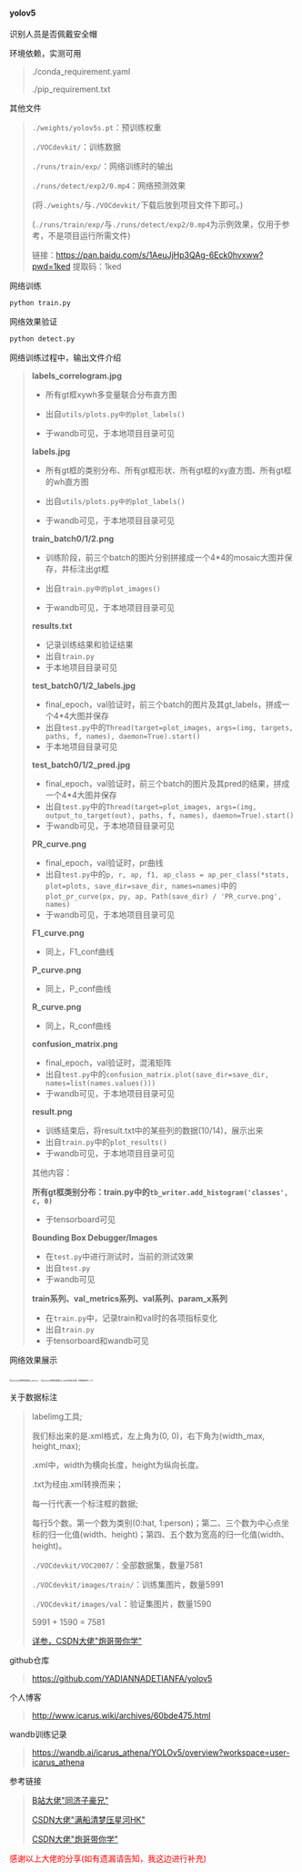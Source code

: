 #### yolov5

识别人员是否佩戴安全帽



环境依赖，实测可用

> ./conda_requirement.yaml
>
> ./pip_requirement.txt



其他文件

> `./weights/yolov5s.pt`：预训练权重
>
> `./VOCdevkit/`：训练数据
>
> `./runs/train/exp/`：网络训练时的输出
>
> `./runs/detect/exp2/0.mp4`：网络预测效果
>
> 
>
> (将`./weights/`与`./VOCdevkit/`下载后放到项目文件下即可。)
>
> (`./runs/train/exp/`与`./runs/detect/exp2/0.mp4`为示例效果，仅用于参考，不是项目运行所需文件)
>
> 
>
> 链接：https://pan.baidu.com/s/1AeuJjHp3QAg-6Eck0hvxww?pwd=1ked 
> 提取码：1ked 



网络训练

```bash
python train.py
```



网络效果验证

```bash
python detect.py
```



网络训练过程中，输出文件介绍

> **labels_correlogram.jpg**
>
> + 所有gt框xywh多变量联合分布直方图
>
> + 出自`utils/plots.py中的plot_labels()`
>
> + 于wandb可见，于本地项目目录可见
>
> **labels.jpg**
>
> + 所有gt框的类别分布、所有gt框形状、所有gt框的xy直方图、所有gt框的wh直方图
>
> + 出自`utils/plots.py中的plot_labels()`
>
> + 于wandb可见，于本地项目目录可见
>
> **train_batch0/1/2.png**
>
> + 训练阶段，前三个batch的图片分别拼接成一个4*4的mosaic大图并保存，并标注出gt框
>
> + 出自`train.py中的plot_images()`
>
> + 于wandb可见，于本地项目目录可见
>
> **results.txt**
>
> + 记录训练结果和验证结果
> + 出自`train.py`
> + 于本地项目目录可见
>
> **test_batch0/1/2_labels.jpg**
>
> + final_epoch，val验证时，前三个batch的图片及其gt_labels，拼成一个4*4大图并保存
> + 出自`test.py`中的`Thread(target=plot_images, args=(img, targets, paths, f, names), daemon=True).start()`
> + 于本地项目目录可见
>
> **test_batch0/1/2_pred.jpg**
>
> + final_epoch，val验证时，前三个batch的图片及其pred的结果，拼成一个4*4大图并保存
> + 出自`test.py`中的`Thread(target=plot_images, args=(img, output_to_target(out), paths, f, names), daemon=True).start()`
> + 于wandb可见，于本地项目目录可见
>
> **PR_curve.png**
>
> + final_epoch，val验证时，pr曲线
> + 出自`test.py`中的`p, r, ap, f1, ap_class = ap_per_class(*stats, plot=plots, save_dir=save_dir, names=names)`中的`plot_pr_curve(px, py, ap, Path(save_dir) / 'PR_curve.png', names)`
> + 于wandb可见，于本地项目目录可见
>
> **F1_curve.png**
>
> + 同上，F1_conf曲线
>
> **P_curve.png**
>
> + 同上，P_conf曲线
>
> **R_curve.png**
>
> + 同上，R_conf曲线
>
> **confusion_matrix.png**
>
> + final_epoch，val验证时，混淆矩阵
> + 出自`test.py`中的`confusion_matrix.plot(save_dir=save_dir, names=list(names.values()))`
> + 于wandb可见，于本地项目目录可见
>
> **result.png**
>
> + 训练结束后，将result.txt中的某些列的数据(10/14)，展示出来
> + 出自`train.py`中的`plot_results()`
> + 于wandb可见，于本地项目目录可见
>
> 
>
> 其他内容：
>
> **所有gt框类别分布：train.py中的`tb_writer.add_histogram('classes', c, 0)`**
>
> + 于tensorboard可见
>
> **Bounding Box Debugger/Images**
>
> + 在`test.py`中进行测试时，当前的测试效果
> + 出自`test.py`
> + 于wandb可见
>
> **train系列、val_metrics系列、val系列、param_x系列**
>
> + 在`train.py`中，记录train和val时的各项指标变化
> + 出自`train.py`
> + 于tensorboard和wandb可见



网络效果展示

<img src="https://icarustypora.oss-cn-shenzhen.aliyuncs.com/AI/yolo/yolov5_%E7%BD%91%E7%BB%9C%E6%95%88%E6%9E%9C%E5%B1%95%E7%A4%BA_person.png" alt="yolov5_网络效果展示_person" style="zoom: 25%;" />



<img src="https://icarustypora.oss-cn-shenzhen.aliyuncs.com/AI/yolo/yolov5_%E7%BD%91%E7%BB%9C%E6%95%88%E6%9E%9C%E5%B1%95%E7%A4%BA_hat.png" alt="yolov5_网络效果展示_hat(没有安全帽，用钢盆替代一下)" style="zoom:25%;" />



关于数据标注

> labelimg工具;
>
> 我们标出来的是.xml格式，左上角为(0, 0)，右下角为(width_max, height_max);
>
> .xml中，width为横向长度，height为纵向长度。
>
> 
>
> .txt为经由.xml转换而来；
>
> 每一行代表一个标注框的数据;
>
> 每行5个数。第一个数为类别(0:hat, 1:person)；第二、三个数为中心点坐标的归一化值(width、height)；第四、五个数为宽高的归一化值(width、height)。
>
> 
>
> `./VOCdevkit/VOC2007/`：全部数据集，数量7581
>
> `./VOCdevkit/images/train/`：训练集图片，数量5991
>
> `./VOCdevkit/images/val`：验证集图片，数量1590
>
> 5991 + 1590 = 7581
>
> 
>
> [详参，CSDN大佬"炮哥带你学"](https://blog.csdn.net/didiaopao/article/details/119954291?ops_request_misc=%257B%2522request%255Fid%2522%253A%2522170150265316800185828363%2522%252C%2522scm%2522%253A%252220140713.130102334..%2522%257D&request_id=170150265316800185828363&biz_id=0&utm_medium=distribute.pc_search_result.none-task-blog-2~all~top_positive~default-1-119954291-null-null.142^v96^pc_search_result_base1&utm_term=%E7%82%AE%E5%93%A5%E5%B8%A6%E4%BD%A0%E5%AD%A6yolo5&spm=1018.2226.3001.4187)



github仓库

> https://github.com/YADIANNADETIANFA/yolov5

个人博客

> http://www.icarus.wiki/archives/60bde475.html

wandb训练记录

> https://wandb.ai/icarus_athena/YOLOv5/overview?workspace=user-icarus_athena



参考链接

> [B站大佬"同济子豪兄"](https://www.bilibili.com/video/BV15w411Z7LG?p=1&vd_source=9c2b9b14820d6f6ec6ccc022af406252)
>
> [CSDN大佬"满船清梦压星河HK"](https://blog.csdn.net/qq_38253797/article/details/119043919)
>
> [CSDN大佬"炮哥带你学"](https://blog.csdn.net/didiaopao/article/details/119954291?ops_request_misc=%257B%2522request%255Fid%2522%253A%2522170150265316800185828363%2522%252C%2522scm%2522%253A%252220140713.130102334..%2522%257D&request_id=170150265316800185828363&biz_id=0&utm_medium=distribute.pc_search_result.none-task-blog-2~all~top_positive~default-1-119954291-null-null.142^v96^pc_search_result_base1&utm_term=%E7%82%AE%E5%93%A5%E5%B8%A6%E4%BD%A0%E5%AD%A6yolo5&spm=1018.2226.3001.4187)

<font color="FF0000">感谢以上大佬的分享(如有遗漏请告知，我这边进行补充)</font>
